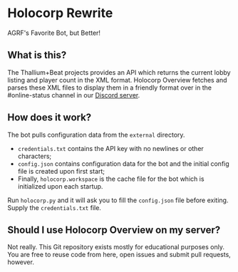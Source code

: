 # Holocorp Rewrite
AGRF's Favorite Bot, but Better!
## What is this?
The Thallium+Beat projects provides an API which returns the current lobby listing and player count in the XML format. Holocorp Overview fetches and parses these XML files to display them in a friendly format over in the #online-status channel in our [Discord server](https://discord.gg/cBeSdgXs9X).
## How does it work?
The bot pulls configuration data from the `external` directory. 
- `credentials.txt` contains the API key with no newlines or other characters;
- `config.json` contains configuration data for the bot and the initial config file is created upon first start;
- Finally, `holocorp.workspace` is the cache file for the bot which is initialized upon each startup. 

Run `holocorp.py` and it will ask you to fill the `config.json` file before exiting. Supply the `credentials.txt` file.
## Should I use Holocorp Overview on my server?
Not really. This Git repository exists mostly for educational purposes only. You are free to reuse code from here, open issues and submit pull requests, however.
